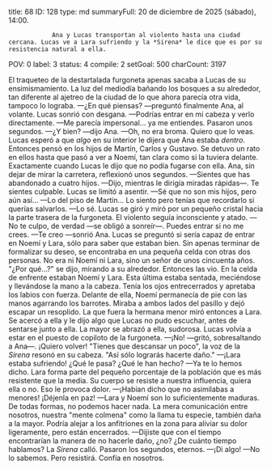 title:          68
ID:             128
type:           md
summaryFull:    20 de diciembre de 2025 (sábado), 14:00.
                
                Ana y Lucas transportan al violento hasta una ciudad cercana. Lucas ve a Lara sufriendo y la *Sirena* le dice que es por su resistencia natural a ella.
                
POV:            0
label:          3
status:         4
compile:        2
setGoal:        500
charCount:      3197


El traqueteo de la destartalada furgoneta apenas sacaba a Lucas de su ensimismamiento.
La luz del mediodía bañando los bosques a su alrededor, tan diferente al ajetreo de la ciudad de lo que ahora parecía otra vida, tampoco lo lograba.
—¿En qué piensas? —preguntó finalmente Ana, al volante.
Lucas sonrió con desgana.
—Podrías entrar en mi cabeza y verlo directamente.
—Me parecía impersonal... ya me entiendes.
Pasaron unos segundos.
—¿Y bien? —dijo Ana.
—Oh, no era broma. Quiero que lo veas.
Lucas esperó a que *algo* en su interior le dijera que Ana estaba *dentro*. Entonces pensó en los hijos de Martín, Carlos y Gustavo. Se detuvo un rato en ellos hasta que pasó a ver a Noemí, tan clara como si la tuviera delante. Exactamente cuando Lucas le dijo que no podía fugarse con ella.
Ana, sin dejar de mirar la carretera, reflexionó unos segundos.
—Sientes que has abandonado a cuatro hijos. —Dijo, mientras le dirigía miradas rápidas—. Te sientes culpable.
Lucas se limitó a asentir.
—Sé que no son mis hijos, pero aún así...
—Lo del piso de Martín... Lo siento pero tenías que recordarlo si querías salvarlos.
—Lo sé.
Lucas se giró y miró por un pequeño cristal hacia la parte trasera de la furgoneta. El violento seguía inconsciente y atado.
—No te culpo, de verdad —se obligó a sonreír—. Puedes entrar si no me crees.
—Te creo —sonrió Ana.
Lucas se preguntó si sería capaz de entrar en Noemí y Lara, sólo para saber que estaban bien.
Sin apenas terminar de formalizar su deseo, se encontraba en una pequeña celda con otras dos personas. No era ni Noemí ni Lara, sino un señor de unos cincuenta años.
"¿Por qué...?" se dijo, mirando a su alrededor.
Entonces las vio. En la celda de enfrente estaban Noemí y Lara. Esta última estaba sentada, meciéndose y llevándose la mano a la cabeza. Tenía los ojos entrecerrados y apretaba los labios con fuerza. Delante de ella, Noemí permanecía de pie con las manos agarrando los barrotes. Miraba a ambos lados del pasillo y dejó escapar un resoplido.
La que fuera la hermana menor miró entonces a Lara. Se acercó a ella y le dijo algo que Lucas no pudo escuchar, antes de sentarse junto a ella. La mayor se abrazó a ella, sudorosa.
Lucas volvía a estar en el puesto de copiloto de la furgoneta.
—¡No! —gritó, sobresaltando a Ana—. ¡Quiero volver!
"Tienes que descansar un poco", la voz de la *Sirena* resonó en su cabeza. "Así sólo lograrás hacerte daño."
—¡Lara estaba sufriendo! ¿Qué le pasa? ¿Qué le han hecho?
—Ya te lo hemos dicho. Lara forma parte del pequeño porcentaje de la población que es más resistente que la media. Su cuerpo se resiste a nuestra influencia, quiera ella o no. Eso le provoca dolor.
—¡Habían dicho que no asimilabas a menores! ¡Déjenla en paz!
—Lara y Noemí son lo suficientemente maduras. De todas formas, no podemos hacer nada. La mera comunicación entre nosotros, nuestra "mente colmena" como la llama tu especie, también daña a la mayor. Podría alejar a los anfitriones en la zona para aliviar su dolor ligeramente, pero están encerrados.
—Dijiste que con el tiempo encontrarían la manera de no hacerle daño, ¿no? ¿De cuánto tiempo hablamos?
La *Sirena* calló.
Pasaron los segundos, eternos.
—¡Di algo!
—No lo sabemos. Pero resistirá. Confía en nosotros.